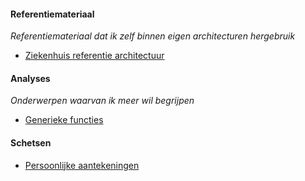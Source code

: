 
#### Referentiemateriaal
*Referentiemateriaal dat ik zelf binnen eigen architecturen hergebruik*
- [Ziekenhuis referentie architectuur](/personal/zira/index.html?view=id-3fdbf41977534a7fb9e6d14743942e0e)


#### Analyses
*Onderwerpen waarvan ik meer wil begrijpen*
- [Generieke functies](/personal/generieke-functies/index.html?view=id-82ae95854ad6467789e03c0e4586e566)


#### Schetsen
- [Persoonlijke aantekeningen](/personal/schetsen/index.html?view=id-bdaecf9ada1f4b0bac487b79e7fe4b1f)

